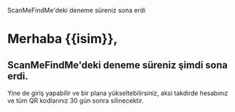 ScanMeFindMe&#39;deki deneme süreniz sona erdi

<h1>Merhaba {{isim}},</h1>
<h2> ScanMeFindMe&#39;deki deneme süreniz şimdi sona erdi.</h2>
<p> Yine de giriş yapabilir ve bir plana yükseltebilirsiniz, aksi takdirde hesabınız ve tüm QR kodlarınız 30 gün sonra silinecektir.</p>